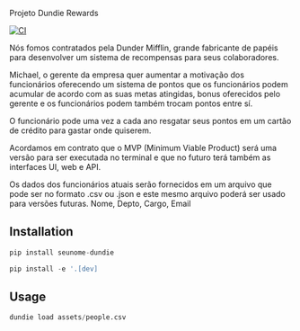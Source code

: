 Projeto Dundie Rewards

[![CI](https://github.com/alberto-soares/dundiee-rewardss/actions/workflows/main.yml/badge.svg)](https://github.com/alberto-soares/dundiee-rewardss/actions/workflows/main.yml)

Nós fomos contratados pela Dunder Mifflin, grande fabricante de papéis para desenvolver um sistema de recompensas para seus colaboradores.

Michael, o gerente da empresa quer aumentar a motivação dos funcionários oferecendo um sistema de pontos que os funcionários podem acumular de acordo com as suas metas atingidas, bonus oferecidos pelo gerente e os funcionários podem também trocam pontos entre sí.

O funcionário pode uma vez a cada ano resgatar seus pontos em um cartão de crédito para gastar onde quiserem.

Acordamos em contrato que o MVP (Minimum Viable Product) será uma versão para ser executada no terminal e que no futuro terá também as interfaces UI, web e API.

Os dados dos funcionários atuais serão fornecidos em um arquivo que pode ser no formato .csv ou .json e este mesmo arquivo poderá ser usado para versões futuras. Nome, Depto, Cargo, Email


## Installation

```py
pip install seunome-dundie
````


```py
pip install -e '.[dev]
```


## Usage

```py
dundie load assets/people.csv
```

